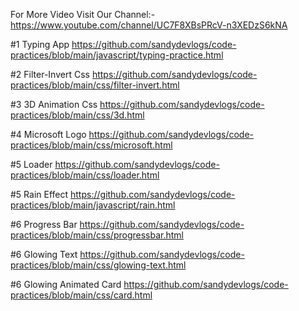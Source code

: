For More Video
Visit Our Channel:- https://www.youtube.com/channel/UC7F8XBsPRcV-n3XEDzS6kNA

#1 Typing App
https://github.com/sandydevlogs/code-practices/blob/main/javascript/typing-practice.html

#2 Filter-Invert Css
https://github.com/sandydevlogs/code-practices/blob/main/css/filter-invert.html

#3 3D Animation Css
https://github.com/sandydevlogs/code-practices/blob/main/css/3d.html

#4 Microsoft Logo
https://github.com/sandydevlogs/code-practices/blob/main/css/microsoft.html

#5 Loader
https://github.com/sandydevlogs/code-practices/blob/main/css/loader.html

#5 Rain Effect
https://github.com/sandydevlogs/code-practices/blob/main/javascript/rain.html

#6 Progress Bar
https://github.com/sandydevlogs/code-practices/blob/main/css/progressbar.html

#6 Glowing Text
https://github.com/sandydevlogs/code-practices/blob/main/css/glowing-text.html

#6 Glowing Animated Card
https://github.com/sandydevlogs/code-practices/blob/main/css/card.html
